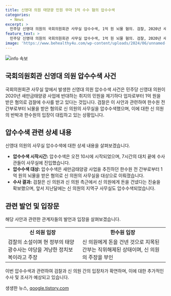 ```yaml
---
title: 신영대 의원 태양광 민원 무마 1억 수수 혐의 압수수색
categories:
  - News
excerpt: >
  민주당 신영대 의원의 국회의원회관 사무실 압수수색, 1억 원 뇌물 혐의. 검찰, 2020년 새만금태양광 사업 민원과 관련하여 한수원 간부로부터 뇌물 받았다고 보고. 신 의원은 혐의 부인하며 검찰의 소설 주장.
feature_text: >
  민주당 신영대 의원의 국회의원회관 사무실 압수수색, 1억 원 뇌물 혐의. 검찰, 2020년 새만금태양광 사업 민원과 관련하여 한수원 간부로부터 뇌물 받았다고 보고. 신 의원은 혐의 부인하며 검찰의 소설 주장.
image: 'https://www.behealthy4u.com/wp-content/uploads/2024/06/unnamed-file.png'
---
```


<p><img src="https://www.behealthy4u.com/wp-content/uploads/2024/06/unnamed-file.png" alt="info 속보" /></p>

<h2 data-ke-size="size26">국회의원회관 신영대 의원 압수수색 사건</h2>

<p>국회의원회관 사무실 앞에서 발생한 신영대 의원 압수수색 사건은 민주당 신영대 의원이 2020년 새만금태양광 사업에 반대하는 취지의 민원을 제기하다 업자로부터 1억 원을 받은 혐의로 검찰에 수사를 받고 있다는 것입니다. 검찰은 이 사안과 관련하여 한수원 전 간부로부터 뇌물을 받은 혐의로 신 의원의 사무실을 압수수색했으며, 이에 대한 신 의원의 반박과 한수원의 입장이 대립하고 있는 상황입니다.</p>

<h2 data-ke-size="size24">압수수색 관련 상세 내용</h2>

<p>신영대 의원의 사무실 압수수색에 대한 상세 내용을 살펴보겠습니다.</p>

<ul>
  <li><b>압수수색 시작시간:</b> 압수수색은 오전 10시에 시작되었으며, 7시간의 대치 끝에 수사관들이 사무실에 진입했습니다.</li>
  <li><b>압수수색 대상:</b> 압수수색은 새만금태양광 사업을 추진하던 한수원 전 간부로부터 1억 원의 뇌물을 받은 혐의로 신 의원의 사무실을 대상으로 이뤄졌습니다.</li>
  <li><b>수사 결과:</b> 검찰은 신 의원과 신 의원 측근에서 신 의원에게 돈을 건넸다는 진술을 확보했으며, 앞서 지난달에는 신 의원의 지역구 사무실도 압수수색되었습니다.</li>
</ul>

<h2 data-ke-size="size24">관련 발언 및 입장문</h2>

<p>해당 사안과 관련한 관계자들의 발언과 입장을 살펴보겠습니다.</p>

<table>
  <tr>
    <td style="text-align: center; height: 17px;"><b>신 의원 입장</b></td>
    <td style="text-align: center; height: 17px;"><b>한수원 입장</b></td>
  </tr>
  <tr>
    <td>검찰의 소설이며 현 정부의 태양광수사는 야당을 겨냥한 정치보복이라고 주장</td>
    <td>신 의원에게 돈을 건넨 것으로 지목된 간부는 직위해제된 상태이며, 신 의원의 주장을 부인</td>
  </tr>
</table>

<p>이번 압수수색과 관련하여 검찰과 신 의원 간의 입장차가 확연하며, 이에 대한 추가적인 수사 및 조사가 예상되고 있습니다.</p>
생생한 뉴스, <a href="https://qoogle.tistory.com" rel="dofollow">qoogle.tistory.com</a>


